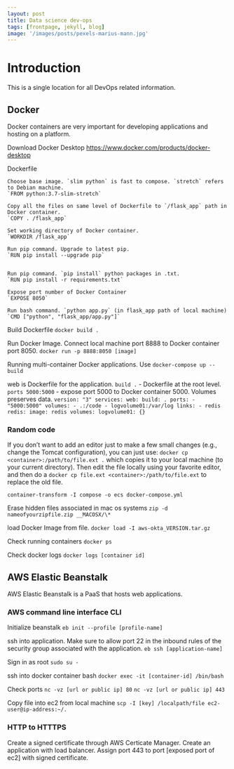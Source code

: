 ```yaml
---
layout: post
title: Data science dev-ops 
tags: [frontpage, jekyll, blog]
image: '/images/posts/pexels-marius-mann.jpg'
---
```


# Introduction

This is a single location for all DevOps related information. 

## Docker

Docker containers are very important for developing applications and hosting on a platform. 

Download Docker Desktop https://www.docker.com/products/docker-desktop

Dockerfile

	Choose base image. `slim python` is fast to compose. `stretch` refers to Debian machine.
	`FROM python:3.7-slim-stretch` 

	Copy all the files on same level of Dockerfile to `/flask_app` path in Docker container.
	`COPY . /flask_app`

	Set working directory of Docker container.
	`WORKDIR /flask_app`

	Run pip command. Upgrade to latest pip.
	`RUN pip install --upgrade pip`


	Run pip command. `pip install` python packages in .txt.
	`RUN pip install -r requirements.txt`

	Expose port number of Docker Container
	`EXPOSE 8050`

	Run bash command. `python app.py` (in flask_app path of local machine)
	`CMD ["python", "flask_app/app.py"]`


Build Dockerfile
`docker build .`

Run Docker Image. Connect local machine port 8888 to Docker container port 8050.
`docker run -p 8888:8050 [image]`

Running multi-container Docker applications. Use `docker-compose up --build`

web is Dockerfile for the application. `build .` - Dockerfile at the root level. `ports 5000:5000` - expose port 5000 to Docker container 5000. Volumes preserves data. 
`version: "3"
services:
  web:
    build: .
    ports:
      - "5000:5000"
    volumes:
      - .:/code
      - logvolume01:/var/log
    links:
      - redis
  redis:
    image: redis
volumes:
  logvolume01: {}`


### Random code
If you don’t want to add an editor just to make a few small changes (e.g., change the Tomcat configuration), you can just use:
`docker cp <container>:/path/to/file.ext .`
which copies it to your local machine (to your current directory). Then edit the file locally using your favorite editor, and then do a
`docker cp file.ext <container>:/path/to/file.ext`
to replace the old file.

`container-transform -I compose -o ecs docker-compose.yml`

Erase hidden files associated in mac os systems
`zip -d nameofyourzipfile.zip __MACOSX/\*`


load Docker Image from file.
`docker load -I aws-okta_VERSION.tar.gz`

Check running containers
`docker ps`

Check docker logs
`docker logs [container id]`

## AWS Elastic Beanstalk

AWS Elastic Beanstalk is a PaaS that hosts web applications.

### AWS command line interface CLI

Initialize beanstalk
`eb init --profile [profile-name]`

ssh into application. Make sure to allow port 22 in the inbound rules of the security group associated with the application.
`eb ssh [application-name]`

Sign in as root
`sudo su -`

ssh into docker container bash
`docker exec -it [container-id] /bin/bash`

Check ports
`nc -vz [url or public ip] 80`
`nc -vz [url or public ip] 443`

Copy file into ec2 from local machine
`scp -I [key] /localpath/file ec2-user@ip-address:~/.`


### HTTP to HTTTPS
Create a signed certificate through AWS Certicate Manager.
Create an application with load balancer.
Assign port 443 to port [exposed port of ec2] with signed certificate.






